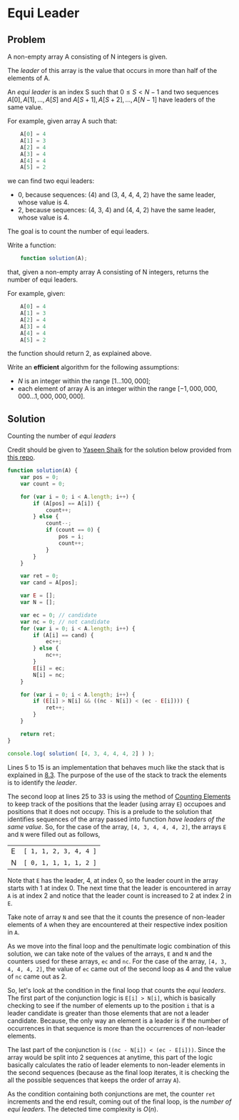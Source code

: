 # Equi Leader

## Problem

A non-empty array A consisting of N integers is given.

The _leader_ of this array is the value that occurs in more than half of the elements of A.

An _equi leader_ is an index S such that $0 ≤ S < N − 1$ and two sequences $A[0], A[1], ..., A[S]$ and $A[S + 1], A[S + 2], ..., A[N − 1]$ have leaders of the same value.

For example, given array A such that:

```js
    A[0] = 4
    A[1] = 3
    A[2] = 4
    A[3] = 4
    A[4] = 4
    A[5] = 2
```

we can find two equi leaders:

- 0, because sequences: (4) and (3, 4, 4, 4, 2) have the same leader, whose value is 4.
- 2, because sequences: (4, 3, 4) and (4, 4, 2) have the same leader, whose value is 4.

The goal is to count the number of equi leaders.

Write a function:

```js
    function solution(A);
```

that, given a non-empty array A consisting of N integers, returns the number of equi leaders.

For example, given:

```js
    A[0] = 4
    A[1] = 3
    A[2] = 4
    A[3] = 4
    A[4] = 4
    A[5] = 2
```

the function should return 2, as explained above.

Write an **efficient** algorithm for the following assumptions:

- $N$ is an integer within the range $[1 ... 100,000]$;
- each element of array A is an integer within the range $[−1,000,000,000 ... 1,000,000,000]$.

## Solution

Counting the number of _equi leaders_

Credit should be given to [Yaseen Shaik](https://github.com/yaseenshaik) for the solution below provided from [this repo](https://github.com/yaseenshaik/codility-solutions-javascript).

```js
function solution(A) {
    var pos = 0;
    var count = 0;

    for (var i = 0; i < A.length; i++) {
        if (A[pos] == A[i]) {
            count++;
        } else {
            count--;
            if (count == 0) {
                pos = i;
                count++;
            }
        }
    }

    var ret = 0;
    var cand = A[pos];

    var E = [];
    var N = [];

    var ec = 0; // candidate
    var nc = 0; // not candidate
    for (var i = 0; i < A.length; i++) {
        if (A[i] == cand) {
            ec++;
        } else {
            nc++;
        }
        E[i] = ec;
        N[i] = nc;
    }

    for (var i = 0; i < A.length; i++) {
        if (E[i] > N[i] && ((nc - N[i]) < (ec - E[i]))) {
            ret++;
        }
    }

    return ret;
}

console.log( solution( [4, 3, 4, 4, 4, 2] ) );
```

Lines 5 to 15 is an implementation that behaves much like the stack that is explained in [8.3](./README.md#83-solution-with-time-complexity). The purpose of the use of the stack to track the elements is to identify the _leader_.

The second loop at lines 25 to 33 is using the method of [Counting Elements](../counting/README.md) to keep track of the positions that the leader (using array `E`) occupoes and positions that it does not occupy. This is a prelude to the solution that identifies sequences of the array passed into function _have leaders of the same value_. So, for the case of the array, `[4, 3, 4, 4, 4, 2]`, the arrays `E` and `N` were filled out as follows,

|    |                        |
|:---|:-----------------------|
| E  | `[ 1, 1, 2, 3, 4, 4 ]` |
| N  | `[ 0, 1, 1, 1, 1, 2 ]` |

Note that `E` has the leader, 4, at index 0, so the leader count in the array starts with 1 at index 0. The next time that the leader is encountered in array `A` is at index 2 and notice that the leader count is increased to 2 at index 2 in `E`.

Take note of array `N` and see that the it counts the presence of non-leader elements of `A` when they are encountered at their respective index position in `A`.

As we move into the final loop and the penultimate logic combination of this solution, we can take note of the values of the arrays, `E` and `N` and the counters used for these arrays, `ec` and `nc`. For the case of the array, `[4, 3, 4, 4, 4, 2]`, the value of `ec` came out of the second loop as 4 and the value of `nc` came out as 2.

So, let's look at the condition in the final loop that counts the _equi leaders_. The first part of the conjunction logic is `E[i] > N[i]`, which is basically checking to see if the number of elements up to the position `i` that is a leader candidate is greater than those elements that are not a leader candidate. Because, the only way an element is a leader is if the number of occurrences in that sequence is more than the occurrences of non-leader elements.

The last part of the conjunction is `((nc - N[i]) < (ec - E[i]))`. Since the array would be split into 2 sequences at anytime, this part of the logic basically calculates the ratio of leader elements to non-leader elements in the second sequences (because as the final loop iterates, it is checking the all the possible sequences that keeps the order of array `A`).

As the condition containing both conjunctions are met, the counter `ret` increments and the end result, coming out of the final loop, is the _number of equi leaders_. The detected time complexity is $O(n)$.